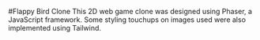 #Flappy Bird Clone
This 2D web game clone was designed using Phaser, a JavaScript framework. Some styling touchups on images used were also implemented using Tailwind.